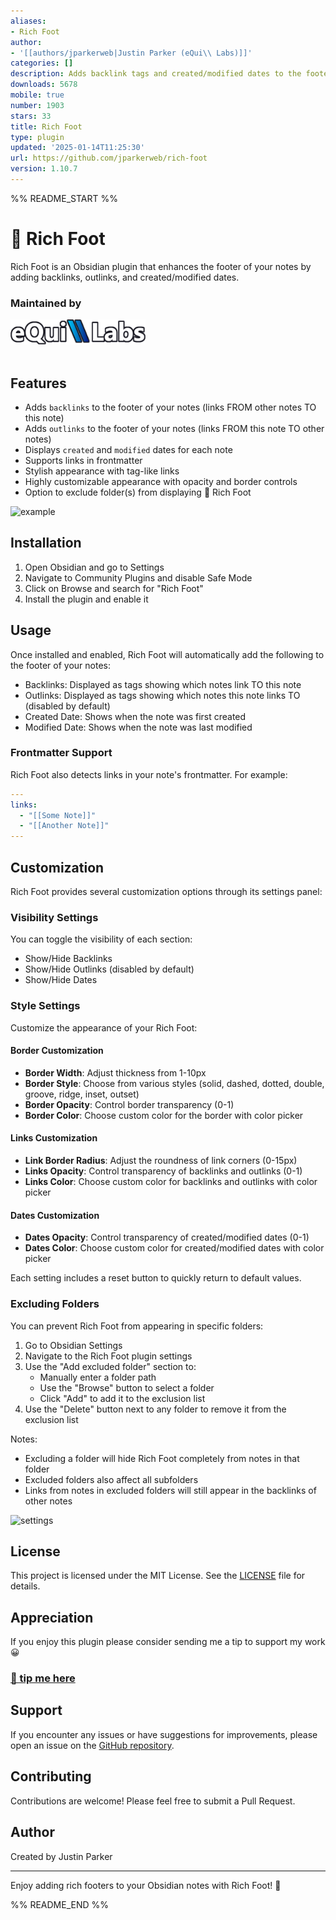 ```yaml
---
aliases:
- Rich Foot
author:
- '[[authors/jparkerweb|Justin Parker (eQui\\ Labs)]]'
categories: []
description: Adds backlink tags and created/modified dates to the footer of your notes.
downloads: 5678
mobile: true
number: 1903
stars: 33
title: Rich Foot
type: plugin
updated: '2025-01-14T11:25:30'
url: https://github.com/jparkerweb/rich-foot
version: 1.10.7
---
```


%% README_START %%

# 🦶 Rich Foot

Rich Foot is an Obsidian plugin that enhances the footer of your notes by adding backlinks, outlinks, and created/modified dates.

### Maintained by
<a href="https://www.equilllabs.com">
  <img src="https://raw.githubusercontent.com/jparkerweb/eQuill-Labs/refs/heads/main/src/static/images/logo-text-outline.png" alt="eQuill Labs" height="40">
</a>

<br>
<br>

## Features

- Adds `backlinks` to the footer of your notes (links FROM other notes TO this note)
- Adds `outlinks` to the footer of your notes (links FROM this note TO other notes)
- Displays `created` and `modified` dates for each note
- Supports links in frontmatter
- Stylish appearance with tag-like links
- Highly customizable appearance with opacity and border controls
- Option to exclude folder(s) from displaying 🦶 Rich Foot

![example](https://raw.githubusercontent.com/jparkerweb/rich-foot/HEAD/rich-foot.jpg)

## Installation

1. Open Obsidian and go to Settings
2. Navigate to Community Plugins and disable Safe Mode
3. Click on Browse and search for "Rich Foot"
4. Install the plugin and enable it

## Usage

Once installed and enabled, Rich Foot will automatically add the following to the footer of your notes:

- Backlinks: Displayed as tags showing which notes link TO this note
- Outlinks: Displayed as tags showing which notes this note links TO (disabled by default)
- Created Date: Shows when the note was first created
- Modified Date: Shows when the note was last modified

### Frontmatter Support

Rich Foot also detects links in your note's frontmatter. For example:

```yaml
---
links:
  - "[[Some Note]]"
  - "[[Another Note]]"
---
```

## Customization

Rich Foot provides several customization options through its settings panel:

### Visibility Settings

You can toggle the visibility of each section:
- Show/Hide Backlinks
- Show/Hide Outlinks (disabled by default)
- Show/Hide Dates

### Style Settings

Customize the appearance of your Rich Foot:

#### Border Customization
- **Border Width**: Adjust thickness from 1-10px
- **Border Style**: Choose from various styles (solid, dashed, dotted, double, groove, ridge, inset, outset)
- **Border Opacity**: Control border transparency (0-1)
- **Border Color**: Choose custom color for the border with color picker

#### Links Customization
- **Link Border Radius**: Adjust the roundness of link corners (0-15px)
- **Links Opacity**: Control transparency of backlinks and outlinks (0-1)
- **Links Color**: Choose custom color for backlinks and outlinks with color picker

#### Dates Customization
- **Dates Opacity**: Control transparency of created/modified dates (0-1)
- **Dates Color**: Choose custom color for created/modified dates with color picker

Each setting includes a reset button to quickly return to default values.

### Excluding Folders

You can prevent Rich Foot from appearing in specific folders:

1. Go to Obsidian Settings
2. Navigate to the Rich Foot plugin settings
3. Use the "Add excluded folder" section to:
   - Manually enter a folder path
   - Use the "Browse" button to select a folder
   - Click "Add" to add it to the exclusion list
4. Use the "Delete" button next to any folder to remove it from the exclusion list

Notes:
- Excluding a folder will hide Rich Foot completely from notes in that folder
- Excluded folders also affect all subfolders
- Links from notes in excluded folders will still appear in the backlinks of other notes

![settings](https://raw.githubusercontent.com/jparkerweb/rich-foot/HEAD/rich-foot-settings.jpg)

## License

This project is licensed under the MIT License. See the [LICENSE](LICENSE) file for details.

## Appreciation
If you enjoy this plugin please consider sending me a tip to support my work 😀
### [🍵 tip me here](https://ko-fi.com/jparkerweb)

## Support

If you encounter any issues or have suggestions for improvements, please open an issue on the [GitHub repository](https://github.com/jparkerweb/rich-foot).

## Contributing

Contributions are welcome! Please feel free to submit a Pull Request.

## Author

Created by Justin Parker

---

Enjoy adding rich footers to your Obsidian notes with Rich Foot! 👣


%% README_END %%